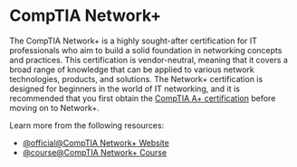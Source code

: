 # CompTIA Network+

The CompTIA Network+ is a highly sought-after certification for IT professionals who aim to build a solid foundation in networking concepts and practices. This certification is vendor-neutral, meaning that it covers a broad range of knowledge that can be applied to various network technologies, products, and solutions. The Network+ certification is designed for beginners in the world of IT networking, and it is recommended that you first obtain the [CompTIA A+ certification](#) before moving on to Network+.

Learn more from the following resources:

- [@official@CompTIA Network+ Website](https://www.comptia.org/certifications/network)
- [@course@CompTIA Network+ Course](https://www.youtube.com/watch?v=xmpYfyNmWbw)
